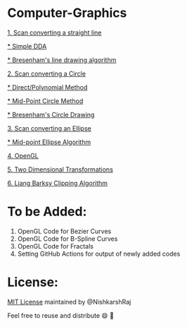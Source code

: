 # Computer-Graphics

[1. Scan converting a straight line](Scan%20converting%20a%20straight%20line)

  [* Simple DDA](Scan%20converting%20a%20straight%20line/SimpleDDA.cpp)
  
  [* Bresenham's line drawing algorithm](Scan%20converting%20a%20straight%20line/Bresenhams.cpp)
  
[2. Scan converting a Circle](Scan%20converting%20a%20circle)

  [* Direct/Polynomial Method](Scan%20converting%20a%20circle/Polynomial_circle.cpp)
  
  [* Mid-Point Circle Method](Scan%20converting%20a%20circle/Mid_point_circle.cpp)
  
  [* Bresenham's Circle Drawing](Scan%20converting%20a%20circle/Bresenham.cpp)

[3. Scan converting an Ellipse](Scan%20converting%20an%20ellipse)

  [* Mid-point Ellipse Algorithm](Scan%20converting%20an%20ellipse/Midpoint_ellipse.cpp)
  
[4. OpenGL](OpenGL/)

[5. Two Dimensional Transformations](2-D%20Transformations)

[6. Liang Barksy Clipping Algorithm](Liang%20Barsky%20Line%20Clipping)

# To be Added:

1. OpenGL Code for Bezier Curves
2. OpenGL Code for B-Spline Curves
3. OpenGL Code for Fractals
4. Setting GitHub Actions for output of newly added codes
  
# License:

[MIT License](LICENSE) maintained by @NishkarshRaj

Feel free to reuse and distribute :smile: :tada:
